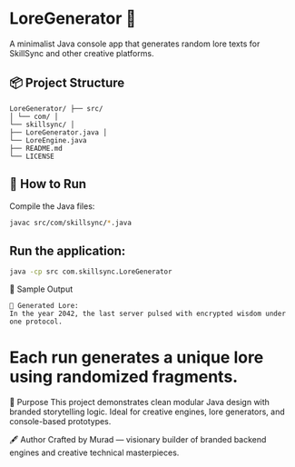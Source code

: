 # LoreGenerator 🔮

A minimalist Java console app that generates random lore texts for SkillSync and other creative platforms.

## 📦 Project Structure
```
LoreGenerator/ ├── src/ 
│ └── com/ │
└── skillsync/ │
├── LoreGenerator.java │
└── LoreEngine.java 
├── README.md 
└── LICENSE
```


## 🚀 How to Run

Compile the Java files:

```bash
javac src/com/skillsync/*.java
```

## Run the application:

```bash
java -cp src com.skillsync.LoreGenerator
```

🧪 Sample Output
```Code
🔮 Generated Lore:
In the year 2042, the last server pulsed with encrypted wisdom under one protocol.
```
# Each run generates a unique lore using randomized fragments.

🎯 Purpose
This project demonstrates clean modular Java design with branded storytelling logic. Ideal for creative engines, lore generators, and console-based prototypes.

🖋️ Author
Crafted by Murad — visionary builder of branded backend engines and creative technical masterpieces.
